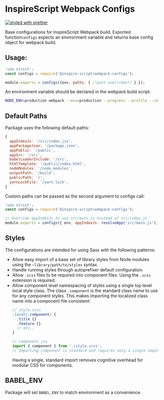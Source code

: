 # InspireScript Webpack Configs
[![styled with prettier](https://img.shields.io/badge/styled_with-prettier-ff69b4.svg)](https://github.com/prettier/prettier)

Base configurations for InspireScript Webpack build. Exported function`configs`
expects an environment variable and returns base config object for webpack build.

## Usage:

```javascript
'use strict';
const configs = require('@inspire-script/webpack-configs');

module.exports = configs({env, paths: { /*path overrides*/ } });
```

An environment variable should be declared in the webpack build script:
```bash
NODE_ENV=production webpack --env=production --progress --profile --colors
```

## Default Paths
Package uses the following default paths:

```javascript
{
  appIndexJs: '/src/index.jsx',
  appPackageJson: '/package.json',
  appPublic: '/public',
  appSrc: '/src',
  babelLoaderInclude: '/src',
  htmlTemplate: '/public/index.html',
  nodeModules: '/node_modules',
  outputPath: '/build',
  publicPath: '/',
  yarnLockFile: '/yarn.lock',
}
```

Custom paths can be passed as the second argument to configs call:

```javascript
'use strict';
const configs = require('@inspire-script/webpack-configs');

// Override appIndexJs to use src/main.js instead of src/index.js
module.exports = configs({ env, appIndexJs: resolveApp('src/main.js'), });
```

## Styles
The configurations are intended for using Sass with the following patterns:
- Allow easy import of a base set of library styles from Node modules using the
  `~library/path/to/styles` syntax.
- Handle running styles through autoprefixer default configuration.
- Allow `.scss` files to be required into component files. Using the `.scss`
  extension is required.
- Allow component level namespacing of styles using a single top level local style
  class. The class `.component` is the standard class name to use for any component
  styles. This makes importing the localized class name into a component file
  consistent:
  ```scss
  // style.scss
  :local(.component) {
    .title {}
    .feature {}
    // etc..
  }
  ```
  ```javascript
  // component.jsx
  import { component } from './style.scss';
  // Importing component is standard and requires only a single import
  ```
  Having a single, standard import removes cognitive overhead for modular CSS for
  components.

## BABEL_ENV
Package will set `BABEL_ENV` to match environment as a convenience.
